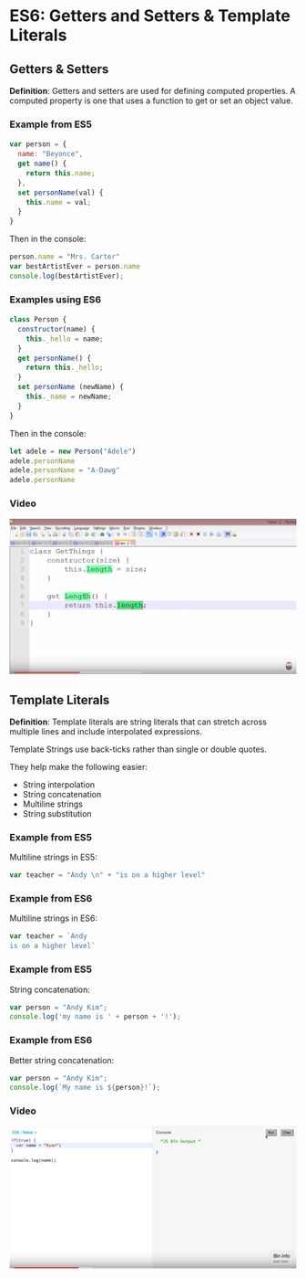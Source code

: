 # ES6: Getters and Setters & Template Literals

## Getters & Setters
**Definition**: Getters and setters are used for defining computed properties. A computed property is one that uses a function to get or set an object value.

### Example from ES5
```javascript
var person = {
  name: "Beyonce",
  get name() {
    return this.name;
  },
  set personName(val) {
    this.name = val;
  }
}
```

Then in the console:

```javascript
person.name = "Mrs. Carter"
var bestArtistEver = person.name
console.log(bestArtistEver);
```

### Examples using ES6
```javascript
class Person {
  constructor(name) {
    this._hello = name;
  }
  get personName() {
    return this._hello;
  }
  set personName (newName) {
    this._name = newName;
  }
}
```

Then in the console:

```javascript
let adele = new Person("Adele")
adele.personName
adele.personName = "A-Dawg"
adele.personName
```

### Video
[![video](images/video-getters-setters.png)](https://www.youtube.com/watch?v=nx6DFeNIXlA)

## Template Literals
**Definition**: Template literals are string literals that can stretch across multiple lines and include interpolated expressions.

Template Strings use back-ticks rather than single or double quotes.

They help make the following easier:

* String interpolation
* String concatenation
* Multiline strings
* String substitution

### Example from ES5
Multiline strings in ES5:

```javascript
var teacher = "Andy \n" + "is on a higher level"
```

### Example from ES6
Multiline strings in ES6:

```javascript
var teacher = `Andy
is on a higher level`
```

### Example from ES5
String concatenation:
```javascript
var person = "Andy Kim";
console.log('my name is ' + person + '!');
```
### Example from ES6
Better string concatenation:

```javascript
var person = "Andy Kim";
console.log(`My name is ${person}!`);
```
### Video
[![video](images/video-literals.png)](https://www.youtube.com/watch?v=LTbnmiXWs2k)
